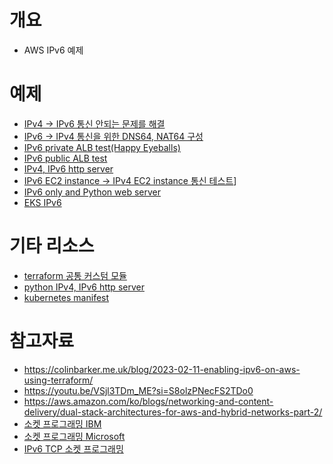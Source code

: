 # 개요
* AWS IPv6 예제

# 예제
* [IPv4 -> IPv6 통신 안되는 문제를 해결](./example1/)
* [IPv6 -> IPv4 통신을 위한 DNS64, NAT64 구성](./example2/)
* [IPv6 private ALB test(Happy Eyeballs)](./example4/)
* [IPv6 public ALB test](./example7/)
* [IPv4, IPv6 http server](./example3/)
* [IPv6 EC2 instance -> IPv4 EC2 instance 통신 테스트](./example6/)]
* [IPv6 only and Python web server](./example5/)
* [EKS IPv6](./IPv6_eks/)

# 기타 리소스
* [terraform 공통 커스텀 모듈](./_module/)
* [python IPv4, IPv6 http server](./python_http_sevrer/)
* [kubernetes manifest](./kubernetes_manifests/)

# 참고자료
* https://colinbarker.me.uk/blog/2023-02-11-enabling-ipv6-on-aws-using-terraform/
* https://youtu.be/VSjl3TDm_ME?si=S8olzPNecFS2TDo0
* https://aws.amazon.com/ko/blogs/networking-and-content-delivery/dual-stack-architectures-for-aws-and-hybrid-networks-part-2/
* [소켓 프로그래밍 IBM](https://www.ibm.com/docs/ko/i/7.3?topic=sscaaiic-example-accepting-connections-from-both-ipv6-ipv4-clients)
* [소켓 프로그래밍 Microsoft](https://learn.microsoft.com/en-us/windows/win32/winsock/dual-stack-sockets)
* [IPv6 TCP 소켓 프로그래밍](https://youtu.be/wiyZ7zhRzLM?si=DFBrmQKXW13X2CNv)
